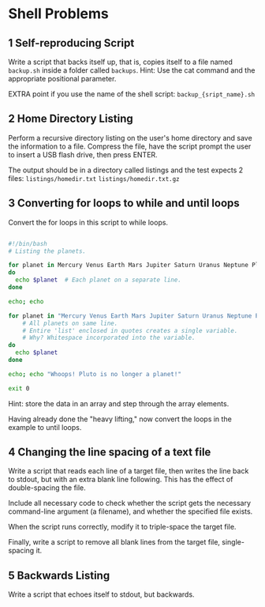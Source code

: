 # Shell Problems

## 1 Self-reproducing Script

Write a script that backs itself up, that is, copies itself to a file named ```backup.sh``` inside a folder called ```backups```.
Hint: Use the cat command and the appropriate positional parameter.

EXTRA point if you use the name of the shell script: ```backup_{sript_name}.sh```
## 2 Home Directory Listing

Perform a recursive directory listing on the user's home directory and save the information to a file. Compress the file, have the script prompt the user to insert a USB flash drive, then press ENTER.

The output should be in a directory called listings and the test expects 2 files:
```listings/homedir.txt```
```listings/homedir.txt.gz```

## 3 Converting for loops to while and until loops

Convert the for loops in this script to while loops. 

```bash

#!/bin/bash
# Listing the planets.

for planet in Mercury Venus Earth Mars Jupiter Saturn Uranus Neptune Pluto
do
  echo $planet  # Each planet on a separate line.
done

echo; echo

for planet in "Mercury Venus Earth Mars Jupiter Saturn Uranus Neptune Pluto"
    # All planets on same line.
    # Entire 'list' enclosed in quotes creates a single variable.
    # Why? Whitespace incorporated into the variable.
do
  echo $planet
done

echo; echo "Whoops! Pluto is no longer a planet!"

exit 0
```
Hint: store the data in an array and step through the array elements.

Having already done the "heavy lifting," now convert the loops in the example to until loops.

## 4 Changing the line spacing of a text file
Write a script that reads each line of a target file, then writes the line back to stdout, but with an extra blank line following. This has the effect of double-spacing the file.

Include all necessary code to check whether the script gets the necessary command-line argument (a filename), and whether the specified file exists.

When the script runs correctly, modify it to triple-space the target file.

Finally, write a script to remove all blank lines from the target file, single-spacing it.

## 5 Backwards Listing
Write a script that echoes itself to stdout, but backwards.
